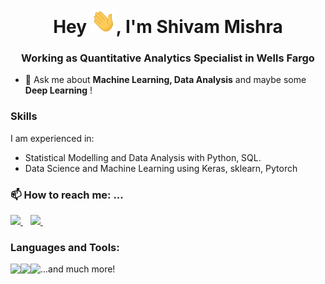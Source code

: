 

<!--
**me-smishra27/me-smishra27** is a ✨ _special_ ✨ repository because its `README.md` (this file) appears on your GitHub profile.

Here are some ideas to get you started:

- 🔭 I’m currently working on Machine Learning
- 🌱 I’m currently learning Data Science
- 👯 I’m looking to collaborate on ...
- 🤔 I’m looking for help with ...
- 💬 Ask me about ...
- 📫 How to reach me: ...
- 😄 Pronouns: ...
- ⚡ Fun fact: ...
-->

<h1 align="center">Hey <img src="Hi.gif" width="40px" />, I'm Shivam Mishra </h1>
<h3 align="center"> Working as Quantitative Analytics Specialist in Wells Fargo </h3>


 <!--👯 I'm currently doing Ken Jee's 66 Day Challenge and learning deployment of ML models.-->

- 💬 Ask me about **Machine Learning, Data Analysis** and maybe some **Deep Learning** !


### Skills
I am experienced in:
- Statistical Modelling and Data Analysis with Python, SQL.
- Data Science and Machine Learning using Keras, sklearn, Pytorch


<p align='center'>

  ### 📫 How to reach me: ...
  
  <a href="https://www.linkedin.com/in/shivam-mishra01/">
    <img src="https://img.shields.io/badge/linkedin-%230077B5.svg?&style=for-the-badge&logo=linkedin&logoColor=white" />
  </a>&nbsp;&nbsp;
  
  <a href="https://www.instagram.com/shivam_mishra27/">
    <img src="https://img.shields.io/badge/instagram-%23E4405F.svg?&style=for-the-badge&logo=instagram&logoColor=white" />        
  </a>&nbsp;&nbsp;
  
<!--  <a href="https://me-smishra27.medium.com/">
    <img src="https://img.shields.io/badge/Medium-12100E?style=for-the-badge&logo=medium&logoColor=white" />        
  </a>&nbsp;&nbsp;-->
  
  
</p>

  
### Languages and Tools:
<!--  SQL -->
<img align="left" src="https://img.shields.io/badge/MySQL-00000F?style=for-the-badge&logo=mysql&logoColor=white" />        

<!-- Python -->
<img align="left" src="https://img.shields.io/badge/Python-3776AB?style=for-the-badge&logo=python&logoColor=white" />        
   

<!-- Tensorflow -->
<img align="left" src="https://img.shields.io/badge/TensorFlow-FF6F00?style=for-the-badge&logo=TensorFlow&logoColor=white" />        

<!-- AWS 
<img align="left" src="https://img.shields.io/badge/Amazon_AWS-232F3E?style=for-the-badge&logo=amazon-aws&logoColor=white" />        
-->
...and much more!
